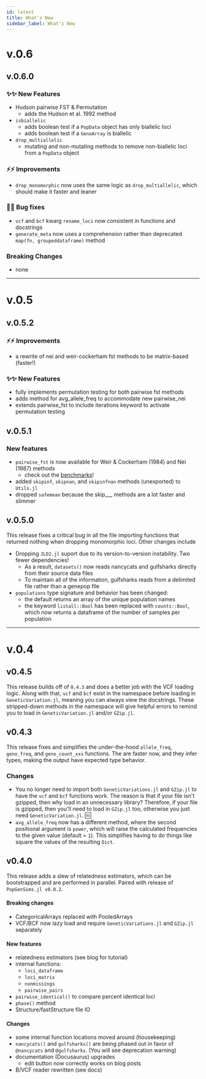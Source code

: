 ```yaml
---
id: latest
title: What's New
sidebar_label: What's New
---
```


# v.0.6
## v.0.6.0
### ✨✨ New Features
- Hudson pairwise FST & Permutation
  - adds the Hudson et al. 1992 method
- `isbiallelic`
  - adds boolean test if a `PopData` object has only biallelic loci
  - adds boolean test if a `GenoArray` is biallelic
- `drop_multiallelic`
  - mutating and non-mutating methods to remove non-biallelic loci from a `PopData` object

### ⚡⚡ Improvements
- `drop_monomorphic` now uses the same logic as `drop_multiallelic`, which should make it faster and leaner


### 🐛🐛 Bug fixes
- `vcf` and `bcf` kwarg `rename_loci` now consistent in functions and docstrings
- `generate_meta` now uses a comprehension rather than deprecated `map(fn, groupeddataframe)` method

### Breaking Changes
- none

----

# v.0.5
## v.0.5.2
### ⚡⚡ Improvements
- a rewrite of nei and weir-cockerham fst methods to be matrix-based (faster!)
### ✨✨ New Features
- fully implements permutation testing for both pairwise fst methods
- adds method for avg_allele_freq to accommodate new pairwise_nei
- extends pairwise_fst to include iterations keyword to activate permutation testing

## v.0.5.1
### New features
- `pairwise_fst` is now available for Weir & Cockerham (1984) and Nei (1987) methods
  - check out the [benchmarks](/docs/getting_started/comparison)!
- added `skipinf`, `skipnan`, and `skipinfnan` methods (unexported) to `Utils.jl`
- dropped `safemean` because the skip___ methods are a lot faster and slimmer


## v.0.5.0
This release fixes a critical bug in all the file importing functions that returned nothing when dropping monomorphic loci. Other changes include
- Dropping `JLD2.jl` suport due to its version-to-version instability. Two fewer dependencies!
  - As a result, `datasets()` now reads nancycats and gulfsharks directly from their source data files
  - To maintain all of the information, gulfsharks reads from a delimited file rather than a genepop file
- `populations` type signature and behavior has been changed:
  - the default returns an array of the unique population names
  - the keyword `listall::Bool` has been replaced with `counts::Bool`, which now returns a dataframe of the number of samples per population

-----

# v.0.4
## v0.4.5
This release builds off of `0.4.3` and does a better job with the VCF loading logic. Along with that, `vcf` and `bcf` exist in the namespace before loading in `GeneticVariation.jl`, meaning you can always view the docstrings. These stripped-down methods in the namespace will give helpful errors to remind you to load in `GeneticVariation.jl` and/or `GZip.jl`.

## v0.4.3
This release fixes and simplifies the under-the-hood `allele_freq`, `geno_freq`, and `geno_count_xxx` functions. The are faster now, and they infer types, making the output have expected type behavior. 

### Changes
- You no longer need to import both `GeneticVariations.jl` and `GZip.jl` to have the `vcf` and `bcf` functions work. The reason is that if your file isn't gzipped, then why load in an unnecessary library? Therefore, if your file is gzipped, then you'll need to load in `GZip.jl` too, otherwise you just need `GeneticVariation.jl`. :cool:
- `avg_allele_freq` now has a different method, where the second positional argument is `power`, which will raise the calculated frequencies to the given value (default = `1`). This simplifies having to do things like square the values of the resulting `Dict`.

## v0.4.0
This release adds a slew of relatedness estimators, which can be bootstrapped and are performed in parallel. Paired with release of `PopGenSims.jl v0.0.2`.

#### Breaking changes
- CategoricalArrays replaced with PooledArrays
- VCF/BCF now lazy load and require `GeneticVariations.jl` and `GZip.jl` separately

#### New features
- relatedness estimators (see blog for tutorial)
- internal functions:
  - `loci_dataframe`
  - `loci_matrix`
  - `nonmissings`
  - `pairwise_pairs`
- `pairwise_identical()` to compare percent identical loci
- `phase()` method
- Structure/fastStructure file IO


#### Changes
- some internal function locations moved around (housekeeping)
- `nancycats()` and `gulfsharks()` are being phased out in favor of `@nancycats` and `@gulfsharks`. (You will see deprecation warning)
- documentation (Docusaurus) upgrades
  - edit button now correctly works on blog posts
- B/VCF reader rewritten (see docs)
